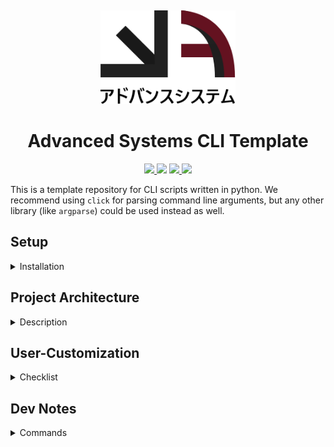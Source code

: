 <p align="center">
  <a title="Project Logo">
    <img height="150" style="margin-top:15px" src="https://raw.githubusercontent.com/Advanced-Systems/vector-assets/master/advanced-systems-logo-annotated.svg">
  </a>
</p>

<h1 align="center">Advanced Systems CLI Template</h1>

<p align="center">
    <a href="https://github.com/hentai-chan/weather" title="Release Version">
        <img src="https://img.shields.io/badge/Release-0.0.1%20-blue">
    </a>
    <a title="Supported Python Versions">
        <img src="https://img.shields.io/badge/Python-3.8%20%7C%203.9%20-blue">
    </a>
    <a href="https://www.gnu.org/licenses/gpl-3.0.en.html" title="License Information" target="_blank" rel="noopener noreferrer">
        <img src="https://img.shields.io/badge/License-GPLv3-blue.svg">
    </a>
    <a href="https://archive.softwareheritage.org/browse/origin/?origin_url=https://github.com/Advanced-Systems/cli-template" title="Software Heritage Archive" target="_blank" rel="noopener noreferrer">
        <img src="https://archive.softwareheritage.org/badge/origin/https://github.com/Advanced-Systems/cli-template.git/">
    </a>
</p>

This is a template repository for CLI scripts written in python. We recommend
using `click` for parsing command line arguments, but any other library (like
`argparse`) could be used instead as well.

## Setup

<details>
<summary>Installation</summary>

Although this package is ready to go live on PyPI, you can still serve this locally
by running

```bash
# create virtual env and install dependencies
python -m venv venv/
source venv/bin/activate
pip install -e .
# test this script
cli-template --version
```

If you're a project contributor, use

```powershell
install.ps1
```

to setup your development environment.

</details>

## Project Architecture

<details>
<summary>Description</summary>

Using this template requires you to understand the project hierarchy, so here's
a quick rundown on the most important points:

1. `src/clitemplate` contains all code not directly related to packaging
2. `__init__.py` holds your version number, new releases should bump this value
   in accordance with [semantic versioning](https://semver.org/)
3. `__main__.py` is the entry point of your application, you shouldn't need
   to change anything here
4. `cli.py` defines your command line interface (CLI), but the business logic
   of your application should be placed in a separate file
5. `utils.py` contains auxillary methods for pretty terminal output and I/O operations
6. `core.py` defines your custom methods and serves as the backbone of your
   application
7. Dependencies are defined in `requirements/`. Use `release.txt` for production,
   and `dev.txt` for developer tool dependencies

</details>

## User-Customization

<details>
<summary>Checklist</summary>

Use the checklist below to customize this template for your project's need:

- [ ] Rename `src/clitemplate` to `src/{new_project_name}`
- [ ] Configure your package name and version number in `__init__.py`
- [ ] Update all meta data in `setup.py` (see also <https://pypi.org/classifiers/>
      for a full list of classifiers) and rename `src/clitemplate/__init__.py` to
      `src/{new_project_name}/__init__.py` on line 8
- [ ] Choose a different license (uses GPLv3 by default)
- [ ] Configure `requirements/release.txt` and `requirements/dev.txt`
- [ ] Edit `MANIFEST.in` if necessary (see also `src/{new_project_name}/data` for static resource)
- [ ] Open `.gitignore` and add/remove items from this list (e.g. name of your
      virtual environment)
- [ ] Update `.gitattributes` (the default configuration here should be fine as is)
- [ ] Update (or remove) `.markdownlint.json`
- [ ] Add custom `yaml` files for CI/CD in `.github` and edit the issues templates
- [ ] Update `CHANGELOG.md`
- [ ] Rewrite this readme file

</details>

## Dev Notes

<details>
<summary>Commands</summary>

Check manifest. Make sure that you've setup your development environment to run
this command.

```bash
check-manifest --create
```

</details>
